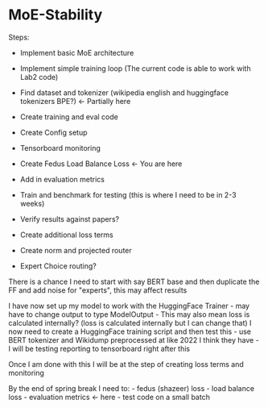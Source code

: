 # MoE-Stability

Steps:
- Implement basic MoE architecture
- Implement simple training loop (The current code is able to work with Lab2 code)

- Find dataset and tokenizer (wikipedia english and huggingface tokenizers BPE?) <- Partially here

- Create training and eval code
- Create Config setup
- Tensorboard monitoring

- Create Fedus Load Balance Loss <- You are here

- Add in evaluation metrics
- Train and benchmark for testing (this is where I need to be in 2-3 weeks)
- Verify results against papers?
- Create additional loss terms
- Create norm and projected router
- Expert Choice routing?


There is a chance I need to start with say BERT base and then duplicate the FF and add noise for "experts", this may affect results

I have now set up my model to work with the HuggingFace Trainer
    - may have to change output to type ModelOutput
    - This may also mean loss is calculated internally? (loss is calculated internally but I can change that)
I now need to create a HuggingFace training script and then test this
    - use BERT tokenizer and Wikidump preprocessed at like 2022 I think they have
    - I will be testing reporting to tensorboard right after this

Once I am done with this I will be at the step of creating loss terms and monitoring


By the end of spring break I need to:
    - fedus (shazeer) loss
    - load balance loss 
    - evaluation metrics <- here
    - test code on a small batch